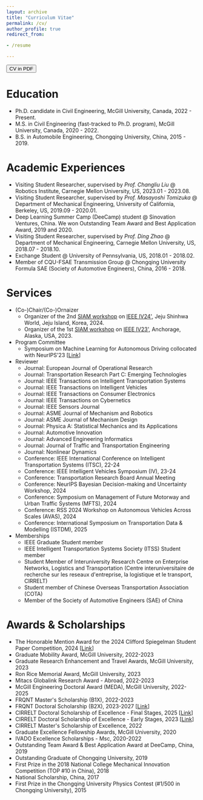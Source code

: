 ```yaml
---
layout: archive
title: "Curriculum Vitae"
permalink: /cv/
author_profile: true
redirect_from:

- /resume

---
```


<button onclick="window.location.href='../files/Resume_Chengyuan.pdf';">CV in PDF</button>

Education
======

* Ph.D. candidate in Civil Engineering, McGill University, Canada, 2022 - Present.
* M.S. in Civil Engineering (fast-tracked to Ph.D. program), McGill University, Canada, 2020 - 2022.
* B.S. in Automobile Engineering, Chongqing University, China, 2015 - 2019.

Academic Experiences
=====

* Visiting Student Researcher, supervised by *Prof. Changliu Liu* @ Robotics Institute, Carnegie Mellon University,
  US, 2023.01 - 2023.08.
* Visiting Student Researcher, supervised by *Prof. Masayoshi Tomizuka* @ Department of Mechanical Engineering,
  University of California, Berkeley, US, 2019.09 - 2020.01.
* Deep Learning Summer Camp (DeeCamp) student @ Sinovation Ventures, China. We won Outstanding Team Award and Best
  Application Award, 2019 and 2020.
* Visiting Student Researcher, supervised by *Prof. Ding Zhao* @ Department of Mechanical Engineering, Carnegie Mellon
  University, US, 2018.07 - 2018.10.
* Exchange Student @ University of Pennsylvania, US, 2018.01 - 2018.02.
* Member of CQU-FSAE Transmission Group @ Chongqing University Formula SAE (Society of Automotive Engineers), China,
  2016 - 2018.

Services
======

- (Co-)Chair/(Co-)Ornaizer
    - Organizer of the 2nd [SIAM workshop](https://interactive-driving.github.io/SIAM-IV24/)
      on [IEEE IV24'](https://ieee-iv.org/2024/), Jeju Shinhwa World, Jeju Island, Korea, 2024.
    - Organizer of the 1st [SIAM workshop](https://interactive-driving.github.io/SIAM-IV23/)
      on [IEEE IV23'](https://2023.ieee-iv.org/), Anchorage, Alaska, USA, 2023.
- Program Committee
    - Symposium on Machine Learning for Autonomous Driving collocated with NeurIPS'23 [[Link](https://ml4ad.github.io/)]
- Reviewer
    - Journal: European Journal of Operational Research
    - Journal: Transportation Research Part C: Emerging Technologies
    - Journal: IEEE Transactions on Intelligent Transportation Systems
    - Journal: IEEE Transactions on Intelligent Vehicles
    - Journal: IEEE Transactions on Consumer Electronics
    - Journal: IEEE Transactions on Cybernetics
    - Journal: IEEE Sensors Journal
    - Journal: ASME Journal of Mechanism and Robotics
    - Journal: ASME Journal of Mechanism Design
    - Journal: Physica A: Statistical Mechanics and its Applications
    - Journal: Automotive Innovation
    - Journal: Advanced Engineering Informatics
    - Journal: Journal of Traffic and Transportation Engineering
    - Journal: Nonlinear Dynamics
    - Conference: IEEE International Conference on Intelligent Transportation Systems (ITSC), 22-24
    - Conference: IEEE Intelligent Vehicles Symposium (IV), 23-24
    - Conference: Transportation Research Board Annual Meeting
    - Conference: NeurIPS Bayesian Decision-making and Uncertainty Workshop, 2024
    - Conference: Symposium on Management of Future Motorway and Urban Traffic Systems (MFTS), 2024
    - Conference: RSS 2024 Workshop on Autonomous Vehicles Across Scales (AVAS), 2024
    - Conference: International Symposium on Transportation Data & Modelling (ISTDM), 2025
- Memberships
    - IEEE Graduate Student member
    - IEEE Intelligent Transportation Systems Society (ITSS) Student member
    - Student Member of Interuniversity Research Centre on Enterprise Networks, Logistics and Transportation (Centre
      interuniversitaire de recherche sur les reseaux d'entreprise, la logistique et le transport, CIRRELT)
    - Student member of Chinese Overseas Transportation Association (COTA)
    - Member of the Society of Automotive Engineers (SAE) of China

Awards & Scholarships
=====

- The Honorable Mention Award for the 2024 Clifford Spiegelman Student Paper Competition,
  2024 [[Link](https://community.amstat.org/tsig/events/papercompetition)]
- Graduate Mobility Award, McGill University, 2022-2023
- Graduate Research Enhancement and Travel Awards, McGill University, 2023
- Ron Rice Memorial Award, McGill University, 2023
- Mitacs Globalink Research Award - Abroad, 2022-2023
- McGill Engineering Doctoral Award (MEDA), McGill University, 2022-2025
- FRQNT Master's Scholarship (B1X), 2022-2023
- FRQNT Doctoral Scholarship (B2X), 2023-2027 [[Link](https://doi.org/10.69777/328118)]
- CIRRELT Doctoral Scholarship of Excellence - Final Stages, 2025 [[Link](https://cirrelt.ca/cirrelt/images/file/2024/2024-2025-recipiendaires.pdf)]
- CIRRELT Doctoral Scholarship of Excellence - Early Stages, 2023 [[Link](https://cirrelt.ca/cirrelt/images/file/2022/2022-2023-recipiendaires.pdf)]
- CIRRELT Master's Scholarship of Excellence, 2022 
- Graduate Excellence Fellowship Awards, McGill University, 2020
- IVADO Excellence Scholarships - Msc, 2020-2022
- Outstanding Team Award & Best Application Award at DeeCamp, China, 2019
- Outstanding Graduate of Chongqing University, 2019
- First Prize in the 2018 National College Mechanical Innovation Competition (TOP \#10 in China), 2018
- National Scholarship, China, 2017
- First Prize in the Chongqing University Physics Contest (\#1/500 in Chongqing University), 2015

